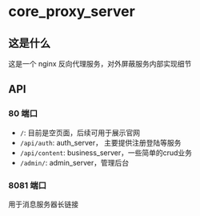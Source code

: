 <!--
 * @Author: shuxin.liu
 * @LastEditors: shuxin.liu
 * @FilePath: /BT_Server/src/core_proxy_server/README.md
 * @Description: 
 * 
 * Copyright (c) 2025 by shuxinliua@gmail.com All Rights Reserved. 
-->
# core_proxy_server

## 这是什么

这是一个 nginx 反向代理服务，对外屏蔽服务内部实现细节

## API

### 80 端口

- `/`: 目前是空页面，后续可用于展示官网
- `/api/auth`:  auth_server， 主要提供注册登陆等服务
- `/api/content`: business_server，一些简单的crud业务
- `/admin/`: admin_server，管理后台

### 8081 端口

用于消息服务器长链接
